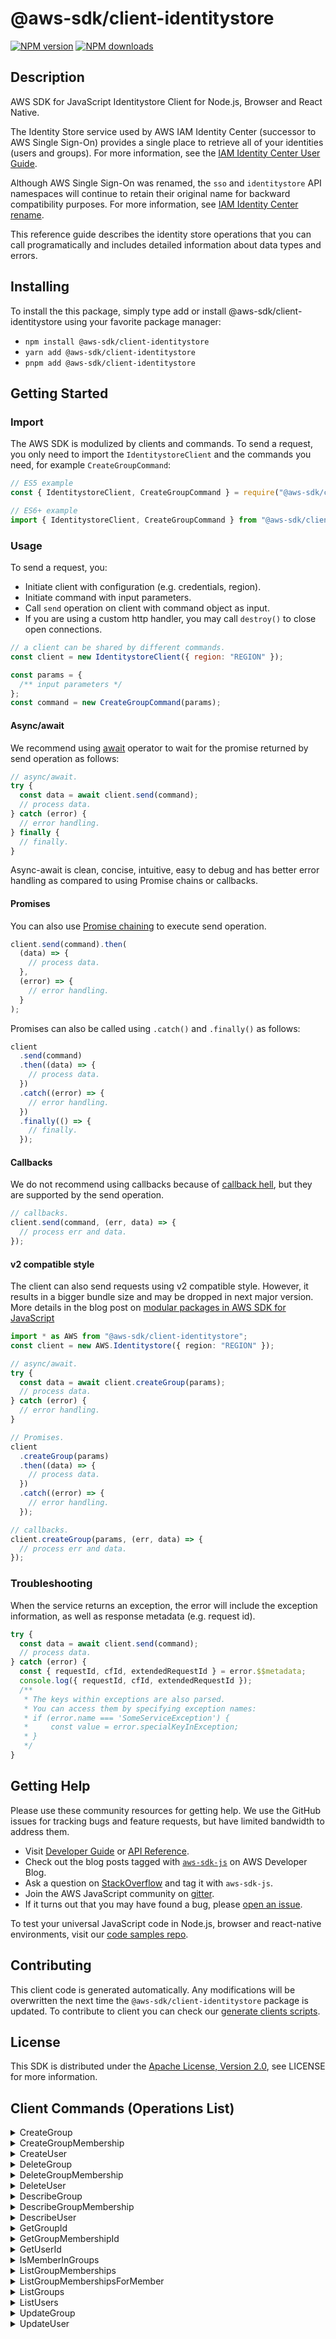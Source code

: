 <!-- generated file, do not edit directly -->

# @aws-sdk/client-identitystore

[![NPM version](https://img.shields.io/npm/v/@aws-sdk/client-identitystore/latest.svg)](https://www.npmjs.com/package/@aws-sdk/client-identitystore)
[![NPM downloads](https://img.shields.io/npm/dm/@aws-sdk/client-identitystore.svg)](https://www.npmjs.com/package/@aws-sdk/client-identitystore)

## Description

AWS SDK for JavaScript Identitystore Client for Node.js, Browser and React Native.

<p>The Identity Store service used by AWS IAM Identity Center (successor to AWS Single Sign-On) provides a single place to retrieve all of
your identities (users and groups). For more information, see the <a href="https://docs.aws.amazon.com/singlesignon/latest/userguide/what-is.html">IAM Identity Center User
Guide</a>.</p>

<note>
<p>Although AWS Single Sign-On was renamed, the <code>sso</code> and
<code>identitystore</code> API namespaces will continue to retain their original name for
backward compatibility purposes. For more information, see <a href="https://docs.aws.amazon.com/singlesignon/latest/userguide/what-is.html#renamed">IAM Identity Center rename</a>.</p>
</note>

<p>This reference guide describes the identity store operations that you can call
programatically and includes detailed information about data types and errors.</p>

## Installing

To install the this package, simply type add or install @aws-sdk/client-identitystore
using your favorite package manager:

- `npm install @aws-sdk/client-identitystore`
- `yarn add @aws-sdk/client-identitystore`
- `pnpm add @aws-sdk/client-identitystore`

## Getting Started

### Import

The AWS SDK is modulized by clients and commands.
To send a request, you only need to import the `IdentitystoreClient` and
the commands you need, for example `CreateGroupCommand`:

```js
// ES5 example
const { IdentitystoreClient, CreateGroupCommand } = require("@aws-sdk/client-identitystore");
```

```ts
// ES6+ example
import { IdentitystoreClient, CreateGroupCommand } from "@aws-sdk/client-identitystore";
```

### Usage

To send a request, you:

- Initiate client with configuration (e.g. credentials, region).
- Initiate command with input parameters.
- Call `send` operation on client with command object as input.
- If you are using a custom http handler, you may call `destroy()` to close open connections.

```js
// a client can be shared by different commands.
const client = new IdentitystoreClient({ region: "REGION" });

const params = {
  /** input parameters */
};
const command = new CreateGroupCommand(params);
```

#### Async/await

We recommend using [await](https://developer.mozilla.org/en-US/docs/Web/JavaScript/Reference/Operators/await)
operator to wait for the promise returned by send operation as follows:

```js
// async/await.
try {
  const data = await client.send(command);
  // process data.
} catch (error) {
  // error handling.
} finally {
  // finally.
}
```

Async-await is clean, concise, intuitive, easy to debug and has better error handling
as compared to using Promise chains or callbacks.

#### Promises

You can also use [Promise chaining](https://developer.mozilla.org/en-US/docs/Web/JavaScript/Guide/Using_promises#chaining)
to execute send operation.

```js
client.send(command).then(
  (data) => {
    // process data.
  },
  (error) => {
    // error handling.
  }
);
```

Promises can also be called using `.catch()` and `.finally()` as follows:

```js
client
  .send(command)
  .then((data) => {
    // process data.
  })
  .catch((error) => {
    // error handling.
  })
  .finally(() => {
    // finally.
  });
```

#### Callbacks

We do not recommend using callbacks because of [callback hell](http://callbackhell.com/),
but they are supported by the send operation.

```js
// callbacks.
client.send(command, (err, data) => {
  // process err and data.
});
```

#### v2 compatible style

The client can also send requests using v2 compatible style.
However, it results in a bigger bundle size and may be dropped in next major version. More details in the blog post
on [modular packages in AWS SDK for JavaScript](https://aws.amazon.com/blogs/developer/modular-packages-in-aws-sdk-for-javascript/)

```ts
import * as AWS from "@aws-sdk/client-identitystore";
const client = new AWS.Identitystore({ region: "REGION" });

// async/await.
try {
  const data = await client.createGroup(params);
  // process data.
} catch (error) {
  // error handling.
}

// Promises.
client
  .createGroup(params)
  .then((data) => {
    // process data.
  })
  .catch((error) => {
    // error handling.
  });

// callbacks.
client.createGroup(params, (err, data) => {
  // process err and data.
});
```

### Troubleshooting

When the service returns an exception, the error will include the exception information,
as well as response metadata (e.g. request id).

```js
try {
  const data = await client.send(command);
  // process data.
} catch (error) {
  const { requestId, cfId, extendedRequestId } = error.$$metadata;
  console.log({ requestId, cfId, extendedRequestId });
  /**
   * The keys within exceptions are also parsed.
   * You can access them by specifying exception names:
   * if (error.name === 'SomeServiceException') {
   *     const value = error.specialKeyInException;
   * }
   */
}
```

## Getting Help

Please use these community resources for getting help.
We use the GitHub issues for tracking bugs and feature requests, but have limited bandwidth to address them.

- Visit [Developer Guide](https://docs.aws.amazon.com/sdk-for-javascript/v3/developer-guide/welcome.html)
  or [API Reference](https://docs.aws.amazon.com/AWSJavaScriptSDK/v3/latest/index.html).
- Check out the blog posts tagged with [`aws-sdk-js`](https://aws.amazon.com/blogs/developer/tag/aws-sdk-js/)
  on AWS Developer Blog.
- Ask a question on [StackOverflow](https://stackoverflow.com/questions/tagged/aws-sdk-js) and tag it with `aws-sdk-js`.
- Join the AWS JavaScript community on [gitter](https://gitter.im/aws/aws-sdk-js-v3).
- If it turns out that you may have found a bug, please [open an issue](https://github.com/aws/aws-sdk-js-v3/issues/new/choose).

To test your universal JavaScript code in Node.js, browser and react-native environments,
visit our [code samples repo](https://github.com/aws-samples/aws-sdk-js-tests).

## Contributing

This client code is generated automatically. Any modifications will be overwritten the next time the `@aws-sdk/client-identitystore` package is updated.
To contribute to client you can check our [generate clients scripts](https://github.com/aws/aws-sdk-js-v3/tree/main/scripts/generate-clients).

## License

This SDK is distributed under the
[Apache License, Version 2.0](http://www.apache.org/licenses/LICENSE-2.0),
see LICENSE for more information.

## Client Commands (Operations List)

<details>
<summary>
CreateGroup
</summary>

[Command API Reference](https://docs.aws.amazon.com/AWSJavaScriptSDK/v3/latest/clients/client-identitystore/classes/creategroupcommand.html) / [Input](https://docs.aws.amazon.com/AWSJavaScriptSDK/v3/latest/clients/client-identitystore/interfaces/creategroupcommandinput.html) / [Output](https://docs.aws.amazon.com/AWSJavaScriptSDK/v3/latest/clients/client-identitystore/interfaces/creategroupcommandoutput.html)

</details>
<details>
<summary>
CreateGroupMembership
</summary>

[Command API Reference](https://docs.aws.amazon.com/AWSJavaScriptSDK/v3/latest/clients/client-identitystore/classes/creategroupmembershipcommand.html) / [Input](https://docs.aws.amazon.com/AWSJavaScriptSDK/v3/latest/clients/client-identitystore/interfaces/creategroupmembershipcommandinput.html) / [Output](https://docs.aws.amazon.com/AWSJavaScriptSDK/v3/latest/clients/client-identitystore/interfaces/creategroupmembershipcommandoutput.html)

</details>
<details>
<summary>
CreateUser
</summary>

[Command API Reference](https://docs.aws.amazon.com/AWSJavaScriptSDK/v3/latest/clients/client-identitystore/classes/createusercommand.html) / [Input](https://docs.aws.amazon.com/AWSJavaScriptSDK/v3/latest/clients/client-identitystore/interfaces/createusercommandinput.html) / [Output](https://docs.aws.amazon.com/AWSJavaScriptSDK/v3/latest/clients/client-identitystore/interfaces/createusercommandoutput.html)

</details>
<details>
<summary>
DeleteGroup
</summary>

[Command API Reference](https://docs.aws.amazon.com/AWSJavaScriptSDK/v3/latest/clients/client-identitystore/classes/deletegroupcommand.html) / [Input](https://docs.aws.amazon.com/AWSJavaScriptSDK/v3/latest/clients/client-identitystore/interfaces/deletegroupcommandinput.html) / [Output](https://docs.aws.amazon.com/AWSJavaScriptSDK/v3/latest/clients/client-identitystore/interfaces/deletegroupcommandoutput.html)

</details>
<details>
<summary>
DeleteGroupMembership
</summary>

[Command API Reference](https://docs.aws.amazon.com/AWSJavaScriptSDK/v3/latest/clients/client-identitystore/classes/deletegroupmembershipcommand.html) / [Input](https://docs.aws.amazon.com/AWSJavaScriptSDK/v3/latest/clients/client-identitystore/interfaces/deletegroupmembershipcommandinput.html) / [Output](https://docs.aws.amazon.com/AWSJavaScriptSDK/v3/latest/clients/client-identitystore/interfaces/deletegroupmembershipcommandoutput.html)

</details>
<details>
<summary>
DeleteUser
</summary>

[Command API Reference](https://docs.aws.amazon.com/AWSJavaScriptSDK/v3/latest/clients/client-identitystore/classes/deleteusercommand.html) / [Input](https://docs.aws.amazon.com/AWSJavaScriptSDK/v3/latest/clients/client-identitystore/interfaces/deleteusercommandinput.html) / [Output](https://docs.aws.amazon.com/AWSJavaScriptSDK/v3/latest/clients/client-identitystore/interfaces/deleteusercommandoutput.html)

</details>
<details>
<summary>
DescribeGroup
</summary>

[Command API Reference](https://docs.aws.amazon.com/AWSJavaScriptSDK/v3/latest/clients/client-identitystore/classes/describegroupcommand.html) / [Input](https://docs.aws.amazon.com/AWSJavaScriptSDK/v3/latest/clients/client-identitystore/interfaces/describegroupcommandinput.html) / [Output](https://docs.aws.amazon.com/AWSJavaScriptSDK/v3/latest/clients/client-identitystore/interfaces/describegroupcommandoutput.html)

</details>
<details>
<summary>
DescribeGroupMembership
</summary>

[Command API Reference](https://docs.aws.amazon.com/AWSJavaScriptSDK/v3/latest/clients/client-identitystore/classes/describegroupmembershipcommand.html) / [Input](https://docs.aws.amazon.com/AWSJavaScriptSDK/v3/latest/clients/client-identitystore/interfaces/describegroupmembershipcommandinput.html) / [Output](https://docs.aws.amazon.com/AWSJavaScriptSDK/v3/latest/clients/client-identitystore/interfaces/describegroupmembershipcommandoutput.html)

</details>
<details>
<summary>
DescribeUser
</summary>

[Command API Reference](https://docs.aws.amazon.com/AWSJavaScriptSDK/v3/latest/clients/client-identitystore/classes/describeusercommand.html) / [Input](https://docs.aws.amazon.com/AWSJavaScriptSDK/v3/latest/clients/client-identitystore/interfaces/describeusercommandinput.html) / [Output](https://docs.aws.amazon.com/AWSJavaScriptSDK/v3/latest/clients/client-identitystore/interfaces/describeusercommandoutput.html)

</details>
<details>
<summary>
GetGroupId
</summary>

[Command API Reference](https://docs.aws.amazon.com/AWSJavaScriptSDK/v3/latest/clients/client-identitystore/classes/getgroupidcommand.html) / [Input](https://docs.aws.amazon.com/AWSJavaScriptSDK/v3/latest/clients/client-identitystore/interfaces/getgroupidcommandinput.html) / [Output](https://docs.aws.amazon.com/AWSJavaScriptSDK/v3/latest/clients/client-identitystore/interfaces/getgroupidcommandoutput.html)

</details>
<details>
<summary>
GetGroupMembershipId
</summary>

[Command API Reference](https://docs.aws.amazon.com/AWSJavaScriptSDK/v3/latest/clients/client-identitystore/classes/getgroupmembershipidcommand.html) / [Input](https://docs.aws.amazon.com/AWSJavaScriptSDK/v3/latest/clients/client-identitystore/interfaces/getgroupmembershipidcommandinput.html) / [Output](https://docs.aws.amazon.com/AWSJavaScriptSDK/v3/latest/clients/client-identitystore/interfaces/getgroupmembershipidcommandoutput.html)

</details>
<details>
<summary>
GetUserId
</summary>

[Command API Reference](https://docs.aws.amazon.com/AWSJavaScriptSDK/v3/latest/clients/client-identitystore/classes/getuseridcommand.html) / [Input](https://docs.aws.amazon.com/AWSJavaScriptSDK/v3/latest/clients/client-identitystore/interfaces/getuseridcommandinput.html) / [Output](https://docs.aws.amazon.com/AWSJavaScriptSDK/v3/latest/clients/client-identitystore/interfaces/getuseridcommandoutput.html)

</details>
<details>
<summary>
IsMemberInGroups
</summary>

[Command API Reference](https://docs.aws.amazon.com/AWSJavaScriptSDK/v3/latest/clients/client-identitystore/classes/ismemberingroupscommand.html) / [Input](https://docs.aws.amazon.com/AWSJavaScriptSDK/v3/latest/clients/client-identitystore/interfaces/ismemberingroupscommandinput.html) / [Output](https://docs.aws.amazon.com/AWSJavaScriptSDK/v3/latest/clients/client-identitystore/interfaces/ismemberingroupscommandoutput.html)

</details>
<details>
<summary>
ListGroupMemberships
</summary>

[Command API Reference](https://docs.aws.amazon.com/AWSJavaScriptSDK/v3/latest/clients/client-identitystore/classes/listgroupmembershipscommand.html) / [Input](https://docs.aws.amazon.com/AWSJavaScriptSDK/v3/latest/clients/client-identitystore/interfaces/listgroupmembershipscommandinput.html) / [Output](https://docs.aws.amazon.com/AWSJavaScriptSDK/v3/latest/clients/client-identitystore/interfaces/listgroupmembershipscommandoutput.html)

</details>
<details>
<summary>
ListGroupMembershipsForMember
</summary>

[Command API Reference](https://docs.aws.amazon.com/AWSJavaScriptSDK/v3/latest/clients/client-identitystore/classes/listgroupmembershipsformembercommand.html) / [Input](https://docs.aws.amazon.com/AWSJavaScriptSDK/v3/latest/clients/client-identitystore/interfaces/listgroupmembershipsformembercommandinput.html) / [Output](https://docs.aws.amazon.com/AWSJavaScriptSDK/v3/latest/clients/client-identitystore/interfaces/listgroupmembershipsformembercommandoutput.html)

</details>
<details>
<summary>
ListGroups
</summary>

[Command API Reference](https://docs.aws.amazon.com/AWSJavaScriptSDK/v3/latest/clients/client-identitystore/classes/listgroupscommand.html) / [Input](https://docs.aws.amazon.com/AWSJavaScriptSDK/v3/latest/clients/client-identitystore/interfaces/listgroupscommandinput.html) / [Output](https://docs.aws.amazon.com/AWSJavaScriptSDK/v3/latest/clients/client-identitystore/interfaces/listgroupscommandoutput.html)

</details>
<details>
<summary>
ListUsers
</summary>

[Command API Reference](https://docs.aws.amazon.com/AWSJavaScriptSDK/v3/latest/clients/client-identitystore/classes/listuserscommand.html) / [Input](https://docs.aws.amazon.com/AWSJavaScriptSDK/v3/latest/clients/client-identitystore/interfaces/listuserscommandinput.html) / [Output](https://docs.aws.amazon.com/AWSJavaScriptSDK/v3/latest/clients/client-identitystore/interfaces/listuserscommandoutput.html)

</details>
<details>
<summary>
UpdateGroup
</summary>

[Command API Reference](https://docs.aws.amazon.com/AWSJavaScriptSDK/v3/latest/clients/client-identitystore/classes/updategroupcommand.html) / [Input](https://docs.aws.amazon.com/AWSJavaScriptSDK/v3/latest/clients/client-identitystore/interfaces/updategroupcommandinput.html) / [Output](https://docs.aws.amazon.com/AWSJavaScriptSDK/v3/latest/clients/client-identitystore/interfaces/updategroupcommandoutput.html)

</details>
<details>
<summary>
UpdateUser
</summary>

[Command API Reference](https://docs.aws.amazon.com/AWSJavaScriptSDK/v3/latest/clients/client-identitystore/classes/updateusercommand.html) / [Input](https://docs.aws.amazon.com/AWSJavaScriptSDK/v3/latest/clients/client-identitystore/interfaces/updateusercommandinput.html) / [Output](https://docs.aws.amazon.com/AWSJavaScriptSDK/v3/latest/clients/client-identitystore/interfaces/updateusercommandoutput.html)

</details>
